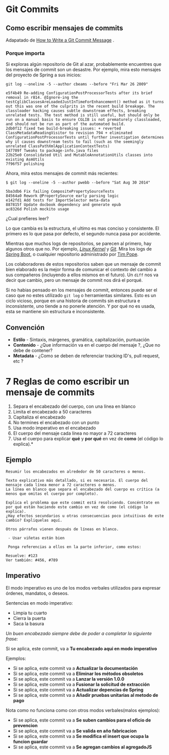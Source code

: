# Git Commits

## Como escribir mensajes de commits

Adapatado de [How to Write a Git Commit Message](https://chris.beams.io/posts/git-commit/) .
### Porque importa

Si exploras algún repositorio de Git al azar, probablemente encuentres que los mensajes de commit son un desastre. Por ejemplo, mira esto mensajes del proyecto de Spring a sus inicios:

```
git log --oneline -5 --author cbeams --before "Fri Mar 26 2009"

e5f4b49 Re-adding ConfigurationPostProcessorTests after its brief removal in r814. @Ignore-ing the testCglibClassesAreLoadedJustInTimeForEnhancement() method as it turns out this was one of the culprits in the recent build breakage. The classloader hacking causes subtle downstream effects, breaking unrelated tests. The test method is still useful, but should only be run on a manual basis to ensure CGLIB is not prematurely classloaded, and should not be run as part of the automated build.
2db0f12 fixed two build-breaking issues: + reverted ClassMetadataReadingVisitor to revision 794 + eliminated ConfigurationPostProcessorTests until further investigation determines why it causes downstream tests to fail (such as the seemingly unrelated ClassPathXmlApplicationContextTests)
147709f Tweaks to package-info.java files
22b25e0 Consolidated Util and MutableAnnotationUtils classes into existing AsmUtils
7f96f57 polishing
```
Ahora, mira estos mensajes de commit más recientes:

```
$ git log --oneline -5 --author pwebb --before "Sat Aug 30 2014"

5ba3db6 Fix failing CompositePropertySourceTests
84564a0 Rework @PropertySource early parsing logic
e142fd1 Add tests for ImportSelector meta-data
887815f Update docbook dependency and generate epub
ac8326d Polish mockito usage
```
¿Cual prefieres leer?

Lo que cambia es la estructura, el ultimo es mas conciso y consistente.
El primero es lo que pasa por defecto, el segundo nunca pasa por accidente.

Mientras que muchos logs de  repositorios, se parecen al primero, hay algunos otros que no. Por ejemplo, [*Linux Kernel*](https://github.com/torvalds/linux/commits/master) y [*Git*](https://github.com/git/git/commits/master). Mira los logs de [Spring Boot](https://github.com/spring-projects/spring-boot/commits/master), o cualquier repositorio administrado por [Tim Pope](https://github.com/tpope/vim-pathogen/commits/master).

Los colaboradores de estos repositorios saben que un mensaje de commit bien elaborado es la mejor forma de comunicar el contexto del cambio a sus compañeros (incluyendo a ellos mismos en el futuro). Un `diff` nos va decir que cambio, pero un mensaje de commit nos dirá el porqué.

Si no habias pensado en los mensajes de commit, entonces puede ser el caso que no estes utilizado `git log` o herramientas similares. Esto es un ciclo vicioso, porque en una historia de commits sin estructura e inconsistente, uno tiende a no ponerle atención. Y por qué no es usada, esta se mantiene sin estructura e inconsistente.


## Convención

 * **Estilo** - Sintaxis, márgenes, gramática, capitalización, puntuación
 * **Contenido** - ¿Que información va en el cuerpo del mensaje ?, ¿Que no debe de contener?
 * **Metadata** - ¿Como se deben de referenciar tracking ID's, pull request, etc ?

 # 7 Reglas de como escribir un mensaje de commits
 1. Separa el encabezado del cuerpo, con una línea en blanco
 1. Limita el encabezado a 50 caracteres
 1. Capitaliza el encabezado
 1. No termines el encabezado con un punto
 1. Usa modo imperativo en el encabezado
 1. El cuerpo del mensaje cada línea no mayor a 72 caracteres
 1. Usa el cuerpo para explicar **qué** y **por qué** en vez de **como** (el código lo explica).*

 ## Ejemplo

 ```
 Resumir los encabezados en alrededor de 50 caracteres o menos.

 Texto explicativo más detallado, si es necesario. El cuerpo del mensaje cada línea menor a 72 caracteres o menos.
 La línea en blanco que separa el encabezado del cuerpo es crítica (a menos que omitas el cuerpo por completo).

 Explica el problema que este commit está resolviendo. Concéntrate en por qué están haciendo este cambio en vez de como (el código lo explica).
 ¿Hay efectos secundarios u otras consecuencias poco intuitivas de este cambio? Expliquelas aquí.

 Otros párrafos vienen después de líneas en blanco.

  - Usar viñetas están bien

  Ponga referencias a ellos en la parte inferior, como estos:

 Resuelve: #123
 Ver también: #456, #789
 ```

## Imperativo

El modo imperativo es uno de los modos verbales utilizados para expresar órdenes, mandatos, o deseos.

Sentencias en modo imperativo:

* Limpia tu cuarto
* Cierra la puerta
* Saca la basura

*Un buen encabezado siempre debe de poder a completar la siguiente frase:*

 Si se aplica, este commit, va a __Tu encabezado aqui en modo imperativo__

Ejemplos:

* Si se aplica, este commit va a __Actualizar la documentación__
* Si se aplica, este commit va a __Eliminar los métodos obsoletos__
* Si se aplica, este commit va a __Lanzar la versión 1.0.0__
* Si se aplica, este commit va a __Fusionar la solicitud de extracción__
* Si se aplica, este commit va a __Actualizar depencias de Spring__
* Si se aplica, este commit va a __Añadir pruebas unitarias al metodo de pago__

Nota como no funciona como con otros modos verbales(malos ejemplos):
* Si se aplica, este commit va a __Se suben cambios para el oficio de prevencion__
* Si se aplica, este commit va a __Se valida en año fabricacion__
* Si se aplica, este commit va a __Se modifica el insert que ocupa la funcion guardar__
* Si se aplica, este commit va a __Se agregan cambios al agregadoJS__
